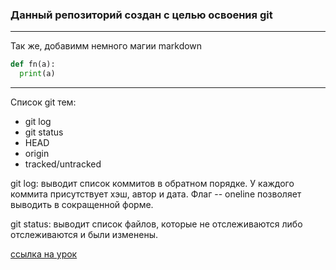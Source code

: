 ### Данный репозиторий создан с целью освоения git
---
Так же, добавимм немного магии markdown  

```python
def fn(a):
  print(a)
```

---

Список git тем:
- git log
- git status
- HEAD
- origin
- tracked/untracked


git log: выводит список коммитов в обратном порядке. У каждого коммита присутствует хэш, автор и дата. Флаг
-- oneline позволяет выводить в сокращенной форме.

git status: выводит список файлов, которые не отслеживаются либо отслеживаются и были изменены.




[ссылка на урок](https://practicum.yandex.ru/trainer/git-basics/lesson/c6b9607c-e8bc-4446-89f9-c74522c3492f/ 'Yandex practicum' )
